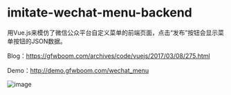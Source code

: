 # imitate-wechat-menu-backend
用Vue.js来模仿了微信公众平台自定义菜单的前端页面，点击“发布”按钮会显示菜单按钮的JSON数据。

Blog：https://gfwboom.com/archives/code/vuejs/2017/03/08/275.html

Demo：http://demo.gfwboom.com/wechat_menu

![image](https://gfwboom.b0.upaiyun.com/usr/uploads/2017/03/14920035.png)

